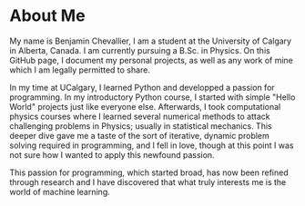 # About Me
My name is Benjamin Chevallier, I am a student at the University of Calgary in Alberta, Canada. I am currently pursuing a B.Sc. in Physics. On this GitHub page, I document my personal projects, as well as any work of mine which I am legally permitted to share.

In my time at UCalgary, I learned Python and developped a passion for programming. In my introductory Python course, I started with simple "Hello World" projects just like everyone else. Afterwards, I took computational physics courses where I learned several numerical methods to attack challenging problems in Physics; usually in statistical mechanics. This deeper dive gave me a taste of the sort of iterative, dynamic problem solving required in programming, and I fell in love, though at this point I was not sure how I wanted to apply this newfound passion.

This passion for programming, which started broad, has now been refined through research and I have discovered that what truly interests me is the world of machine learning.
